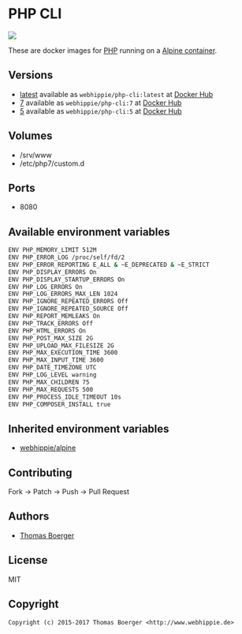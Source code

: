 # PHP CLI

[![](https://images.microbadger.com/badges/image/webhippie/php-cli.svg)](https://microbadger.com/images/webhippie/php-cli "Get your own image badge on microbadger.com")

These are docker images for [PHP](https://secure.php.net) running on a [Alpine container](https://registry.hub.docker.com/u/webhippie/alpine/).


## Versions

* [latest](https://github.com/dockhippie/php/tree/master/cli) available as ```webhippie/php-cli:latest``` at [Docker Hub](https://registry.hub.docker.com/u/webhippie/php-cli/)
* [7](https://github.com/dockhippie/php/tree/7/cli) available as ```webhippie/php-cli:7``` at [Docker Hub](https://registry.hub.docker.com/u/webhippie/php-cli/)
* [5](https://github.com/dockhippie/php/tree/5/cli) available as ```webhippie/php-cli:5``` at [Docker Hub](https://registry.hub.docker.com/u/webhippie/php-cli/)


## Volumes

* /srv/www
* /etc/php7/custom.d


## Ports

* 8080


## Available environment variables

```bash
ENV PHP_MEMORY_LIMIT 512M
ENV PHP_ERROR_LOG /proc/self/fd/2
ENV PHP_ERROR_REPORTING E_ALL & ~E_DEPRECATED & ~E_STRICT
ENV PHP_DISPLAY_ERRORS On
ENV PHP_DISPLAY_STARTUP_ERRORS On
ENV PHP_LOG_ERRORS On
ENV PHP_LOG_ERRORS_MAX_LEN 1024
ENV PHP_IGNORE_REPEATED_ERRORS Off
ENV PHP_IGNORE_REPEATED_SOURCE Off
ENV PHP_REPORT_MEMLEAKS On
ENV PHP_TRACK_ERRORS Off
ENV PHP_HTML_ERRORS On
ENV PHP_POST_MAX_SIZE 2G
ENV PHP_UPLOAD_MAX_FILESIZE 2G
ENV PHP_MAX_EXECUTION_TIME 3600
ENV PHP_MAX_INPUT_TIME 3600
ENV PHP_DATE_TIMEZONE UTC
ENV PHP_LOG_LEVEL warning
ENV PHP_MAX_CHILDREN 75
ENV PHP_MAX_REQUESTS 500
ENV PHP_PROCESS_IDLE_TIMEOUT 10s
ENV PHP_COMPOSER_INSTALL true
```


## Inherited environment variables

* [webhippie/alpine](https://github.com/dockhippie/alpine#available-environment-variables)


## Contributing

Fork -> Patch -> Push -> Pull Request


## Authors

* [Thomas Boerger](https://github.com/tboerger)


## License

MIT


## Copyright

```
Copyright (c) 2015-2017 Thomas Boerger <http://www.webhippie.de>
```
